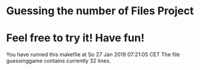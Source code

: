 # Guessing the number of Files Project
# Feel free to try it! Have fun!
You have runned this makefile at So 27 Jan 2019 07:21:05 CET
The file guessinggame contains currently       32 lines.
